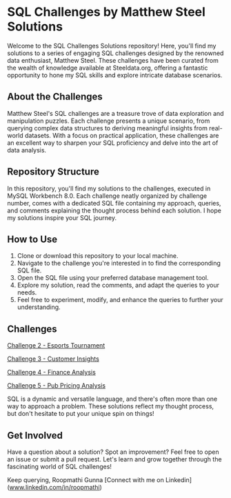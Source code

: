 
# SQL Challenges by Matthew Steel Solutions

Welcome to the SQL Challenges Solutions repository! Here, you'll find my solutions to a series of engaging SQL challenges designed by the renowned data enthusiast, Matthew Steel. These challenges have been curated from the wealth of knowledge available at Steeldata.org, offering a fantastic opportunity to hone my SQL skills and explore intricate database scenarios.

## About the Challenges

Matthew Steel's SQL challenges are a treasure trove of data exploration and manipulation puzzles. Each challenge presents a unique scenario, from querying complex data structures to deriving meaningful insights from real-world datasets. With a focus on practical application, these challenges are an excellent way to sharpen your SQL proficiency and delve into the art of data analysis.

## Repository Structure

In this repository, you'll find my solutions to the challenges, executed in MySQL Workbench 8.0. Each challenge  neatly organized by challenge number, comes with a dedicated SQL file containing my approach, queries, and comments explaining the thought process behind each solution. 
I hope my solutions inspire your SQL journey.

## How to Use

1. Clone or download this repository to your local machine.
2. Navigate to the challenge you're interested in to find the corresponding SQL file.
3. Open the SQL file using your preferred database management tool.
4. Explore my solution, read the comments, and adapt the queries to your needs.
5. Feel free to experiment, modify, and enhance the queries to further your understanding.

## Challenges 


[Challenge 2 - Esports Tournament](https://github.com/SQLicious/Steel-Data-SQL-Python-Challenges/blob/main/Challenge%202%20-%20Esports%20Tournament)

[Challenge 3 - Customer Insights](https://github.com/SQLicious/Steel-Data-SQL-Python-Challenges/blob/main/Challenge%203%20-%20Customer%20Insights.md)

[Challenge 4 - Finance Analysis](https://github.com/SQLicious/Steel-Data-SQL-Python-Challenges/blob/main/Challenge%204%20-%20Finance%20Analysis.md)

[Challenge 5 - Pub Pricing Analysis](https://github.com/SQLicious/Steel-Data-SQL-Python-Challenges/blob/main/Challenge%205%20-%20Pub%20pricing%20analysis.md)


   

SQL is a dynamic and versatile language, and there's often more than one way to approach a problem. These solutions reflect my thought process, but don't hesitate to put your unique spin on things!

## Get Involved

Have a question about a solution? Spot an improvement? Feel free to open an issue or submit a pull request. Let's learn and grow together through the fascinating world of SQL challenges!

Keep querying,
Roopmathi Gunna
[Connect with me on Linkedin] (www.linkedin.com/in/roopmathi)


